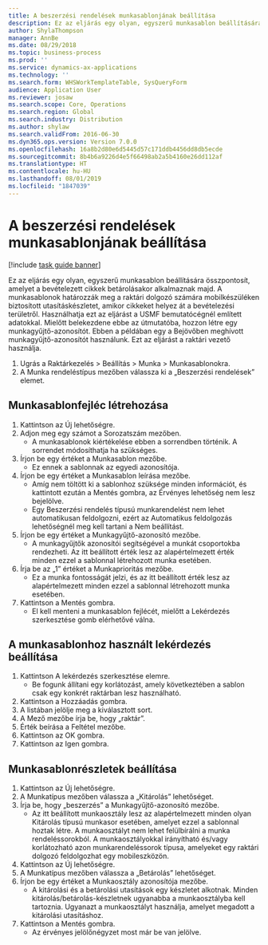 ```yaml
---
title: A beszerzési rendelések munkasablonjának beállítása
description: Ez az eljárás egy olyan, egyszerű munkasablon beállítására összpontosít, amelyet a bevételezett cikkek betárolásakor alkalmaznak majd.
author: ShylaThompson
manager: AnnBe
ms.date: 08/29/2018
ms.topic: business-process
ms.prod: ''
ms.service: dynamics-ax-applications
ms.technology: ''
ms.search.form: WHSWorkTemplateTable, SysQueryForm
audience: Application User
ms.reviewer: josaw
ms.search.scope: Core, Operations
ms.search.region: Global
ms.search.industry: Distribution
ms.author: shylaw
ms.search.validFrom: 2016-06-30
ms.dyn365.ops.version: Version 7.0.0
ms.openlocfilehash: 16a8b2d80e6d5445d57c171ddb4456dd8db5ecde
ms.sourcegitcommit: 8b4b6a9226d4e5f66498ab2a5b4160e26dd112af
ms.translationtype: HT
ms.contentlocale: hu-HU
ms.lasthandoff: 08/01/2019
ms.locfileid: "1847039"
---
```

# <a name="set-up-a-work-template-for-purchase-orders"></a>A beszerzési rendelések munkasablonjának beállítása

[!include [task guide banner](../../includes/task-guide-banner.md)]

Ez az eljárás egy olyan, egyszerű munkasablon beállítására összpontosít, amelyet a bevételezett cikkek betárolásakor alkalmaznak majd. A munkasablonok határozzák meg a raktári dolgozó számára mobilkészüléken biztosított utasításkészletet, amikor cikkeket helyez át a bevételezési területről. Használhatja ezt az eljárást a USMF bemutatócégnél említett adatokkal. Mielőtt belekezdene ebbe az útmutatóba, hozzon létre egy munkagyűjtő-azonosítót. Ebben a példában egy a Bejövőben meghívott munkagyűjtő-azonosítót használunk. Ezt az eljárást a raktári vezető használja.

1. Ugrás a Raktárkezelés > Beállítás > Munka > Munkasablonokra.
2. A Munka rendeléstípus mezőben válassza ki a „Beszerzési rendelések” elemet.

## <a name="create-a-work-template-header"></a>Munkasablonfejléc létrehozása
1. Kattintson az Új lehetőségre.
2. Adjon meg egy számot a Sorozatszám mezőben.
    * A munkasablonok kiértékelése ebben a sorrendben történik. A sorrendet módosíthatja ha szükséges.  
3. Írjon be egy értéket a Munkasablon mezőbe.
    * Ez ennek a sablonnak az egyedi azonosítója.  
4. Írjon be egy értéket a Munkasablon leírása mezőbe.
    * Amíg nem töltött ki a sablonhoz szüksége minden információt, és kattintott ezután a Mentés gombra, az Érvényes lehetőség nem lesz bejelölve.  
    * Egy Beszerzési rendelés típusú munkarendelést nem lehet automatikusan feldolgozni, ezért az Automatikus feldolgozás lehetőségnél meg kell tartani a Nem beállítást.  
5. Írjon be egy értéket a Munkagyűjtő-azonosító mezőbe.
    * A munkagyűjtők azonosítói segítségével a munkát csoportokba rendezheti. Az itt beállított érték lesz az alapértelmezett érték minden ezzel a sablonnal létrehozott munka esetében.  
6. Írja be az „1” értéket a Munkaprioritás mezőbe.
    * Ez a munka fontosságát jelzi, és az itt beállított érték lesz az alapértelmezett minden ezzel a sablonnal létrehozott munka esetében.  
7. Kattintson a Mentés gombra.
    * El kell menteni a munkasablon fejlécét, mielőtt a Lekérdezés szerkesztése gomb elérhetővé válna.  

## <a name="set-up-the-query-for-the-work-template"></a>A munkasablonhoz használt lekérdezés beállítása
1. Kattintson A lekérdezés szerkesztése elemre.
    * Be fogunk állítani egy korlátozást, amely következtében a sablon csak egy konkrét raktárban lesz használható.  
2. Kattintson a Hozzáadás gombra.
3. A listában jelölje meg a kiválasztott sort.
4. A Mező mezőbe írja be, hogy „raktár”.
5. Érték beírása a Feltétel mezőbe.
6. Kattintson az OK gombra.
7. Kattintson az Igen gombra.

## <a name="set-work-template-details"></a>Munkasablonrészletek beállítása
1. Kattintson az Új lehetőségre.
2. A Munkatípus mezőben válassza a „Kitárolás” lehetőséget.
3. Írja be, hogy „beszerzés” a Munkagyűjtő-azonosító mezőbe.
    * Az itt beállított munkaosztály lesz az alapértelmezett minden olyan Kitárolás típusú munkasor esetében, amelyet ezzel a sablonnal hoztak létre. A munkaosztályt nem lehet felülbírálni a munka rendeléssorokból. A munkaosztályokkal irányítható és/vagy korlátozható azon munkarendeléssorok típusa, amelyeket egy raktári dolgozó feldolgozhat egy mobileszközön.  
4. Kattintson az Új lehetőségre.
5. A Munkatípus mezőben válassza a „Betárolás” lehetőséget.
6. Írjon be egy értéket a Munkaosztály azonosítója mezőbe.
    * A kitárolási és a betárolási utasítások egy készletet alkotnak. Minden kitárolás/betárolás-készletnek ugyanabba a munkaosztályba kell tartoznia. Ugyanazt a munkaosztályt használja, amelyet megadott a kitárolási utasításhoz.  
7. Kattintson a Mentés gombra.
    * Az érvényes jelölőnégyzet most már be van jelölve.  

